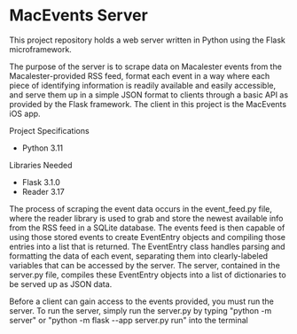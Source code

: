 # MacEvents Server

This project repository holds a web server written in Python using the Flask microframework.

The purpose of the server is to scrape data on Macalester events from the Macalester-provided RSS feed, format each event in a way where each piece of identifying information is readily available and easily accessible, and serve them up in a simple JSON format to clients through a basic API as provided by the Flask framework. The client in this project is the MacEvents iOS app.

Project Specifications
- Python 3.11

Libraries Needed
- Flask 3.1.0
- Reader 3.17

The process of scraping the event data occurs in the event_feed.py file, where the reader library is used to grab and store the newest available info from the RSS feed in a SQLite database. The events feed is then capable of using those stored events to create EventEntry objects and compiling those entries into a list that is returned. The EventEntry class handles parsing and formatting the data of each event, separating them into clearly-labeled variables that can be accessed by the server. The server, contained in the server.py file, compiles these EventEntry objects into a list of dictionaries to be served up as JSON data.

Before a client can gain access to the events  provided, you must run the server. To run the server, simply run the server.py by typing "python -m server" or "python -m flask --app server.py run" into the terminal
